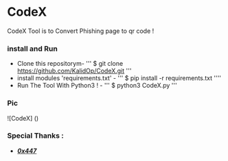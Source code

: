 # CodeX
CodeX Tool is to Convert Phishing page to qr code !
### install and Run
- Clone this repositorym-
'''
$ git clone https://github.com/KalidOp/CodeX.git
'''
- install modules 'requirements.txt' -
'''
$ pip install -r requirements.txt 
''''
- Run The Tool With Python3 ! -
'''
$ python3 CodeX.py
'''
### Pic 

![CodeX] ()

### Special Thanks :
- [***0x447***](https://github.com/0x447)
